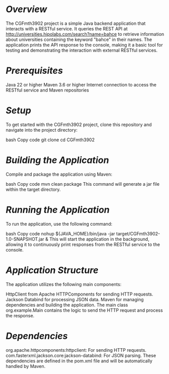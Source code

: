 # *Overview*

The CGFmth3902 project is a simple Java backend application that interacts with a RESTful service. It queries the REST API at http://universities.hipolabs.com/search?name=bahce to retrieve information about universities containing the keyword "bahce" in their names. The application prints the API response to the console, making it a basic tool for testing and demonstrating the interaction with external RESTful services.

# *Prerequisites*

Java 22 or higher
Maven 3.6 or higher
Internet connection to access the RESTful service and Maven repositories

# *Setup*

To get started with the CGFmth3902 project, clone this repository and navigate into the project directory:

bash
Copy code
git clone <repository-url>
cd CGFmth3902

# *Building the Application*

Compile and package the application using Maven:

bash
Copy code
mvn clean package
This command will generate a jar file within the target directory.

# *Running the Application*

To run the application, use the following command:

bash
Copy code
nohup ${JAVA_HOME}/bin/java -jar target/CGFmth3902-1.0-SNAPSHOT.jar &
This will start the application in the background, allowing it to continuously print responses from the RESTful service to the console.

# *Application Structure*

The application utilizes the following main components:

HttpClient from Apache HTTPComponents for sending HTTP requests.
Jackson Databind for processing JSON data.
Maven for managing dependencies and building the application.
The main class org.example.Main contains the logic to send the HTTP request and process the response.

# *Dependencies*

org.apache.httpcomponents:httpclient: For sending HTTP requests.
com.fasterxml.jackson.core:jackson-databind: For JSON parsing.
These dependencies are defined in the pom.xml file and will be automatically handled by Maven.
